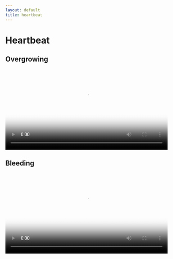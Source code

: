 ```yaml
---
layout: default
title: heartbeat
---
```


# Heartbeat

## Overgrowing
<!--<iframe id="overgrowing-frame" src="https://player.vimeo.com/video/404608158?controls=false" width="640" height="354" frameborder="0" allow="autoplay; fullscreen" allowfullscreen></iframe> -->

<video width="100%" height="auto" poster="https://raw.githubusercontent.com/alexmorley/alexmorley.github.io.assets/master/video/overgrowing-heartbeat.poster.png" autoplay loop> 
<source src="https://raw.githubusercontent.com/alexmorley/alexmorley.github.io.assets/master/video/overgrowing-heartbeat.mp4">
Video tag not supported in your browser :(
</video>

## Bleeding
<video width="100%" height="auto" poster="https://raw.githubusercontent.com/alexmorley/alexmorley.github.io.assets/master/video/bleeding-heartbeat.poster.png" autoplay loop> 
<source src="https://raw.githubusercontent.com/alexmorley/alexmorley.github.io.assets/master/video/bleeding-heartbeat.short.mp4">
Video tag not supported in your browser :(
</video>
